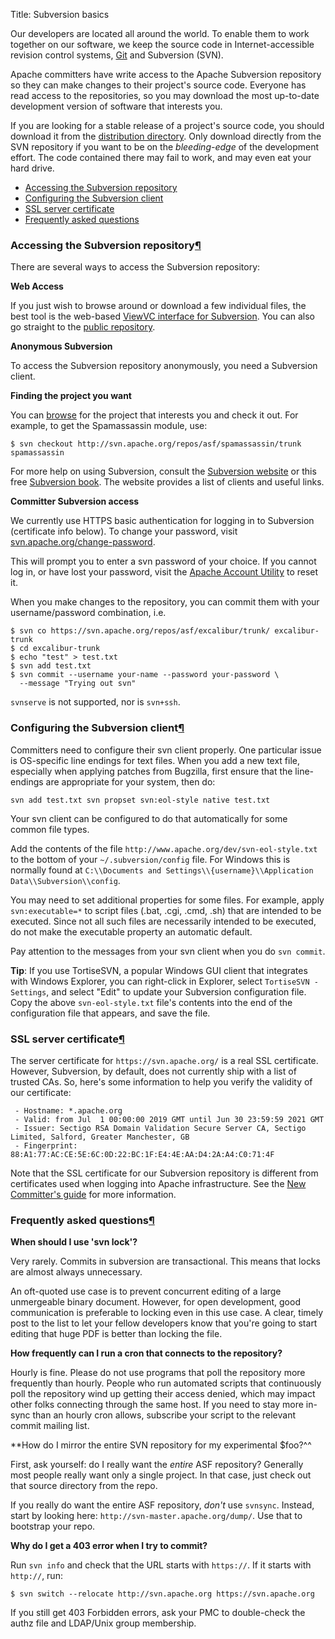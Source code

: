 Title: Subversion basics

Our developers are located all around the world. To enable them to work together on our software, we keep the source code in Internet-accessible revision control systems, [Git](git.html) and Subversion (SVN).

Apache committers have write access to the Apache Subversion repository so they can make changes to their project's source code. Everyone has read access to the repositories, so you may download the most up-to-date development version of software that interests you.

If you are looking for a stable release of a project's source code, you should download it from the <a href="http://www.apache.org/dyn/closer.cgi/" target="_blank">distribution directory</a>. Only download directly from the SVN repository if you want to be on the *bleeding-edge* of the development effort. The code contained there may fail to work, and may even eat your hard drive.

  - <a href="#accessing">Accessing the Subversion repository</a>
  - <a href="#configuring">Configuring the Subversion client</a>
  - <a href="#ssl">SSL server certificate</a>
  - <a href="#faq">Frequently asked questions</a>

<h3 id="accessing">Accessing the Subversion repository<a class="headerlink" href="#accessing" title="Permanent link">&para;</a></h3>

There are several ways to access the Subversion repository:

**Web Access**

If you just wish to browse around or download a few individual files, the best tool is the web-based <a href="http://svn.apache.org/viewvc/" target="_blank">ViewVC interface for Subversion</a>. You can also go straight to the <a href="http://svn.apache.org/repos/asf/" target="_blank">public repository</a>.

**Anonymous Subversion**

To access the Subversion repository anonymously, you need a Subversion client. 

**Finding the project you want**

You can <a href="http://svn.apache.org/repos/asf/" target="_blank">browse</a> for the project that interests you and check it out. For example, to get the Spamassassin module, use:

`$ svn checkout http://svn.apache.org/repos/asf/spamassassin/trunk spamassassin`

For more help on using Subversion, consult the <a href="http://subversion.tigris.org/" target="_blank">Subversion website</a> or this free <a href="http://subversion.tigris.org/" target="_blank">Subversion book</a>. The website provides a list of clients and useful links.

**Committer Subversion access**

We currently use HTTPS basic authentication for logging in to Subversion (certificate info below). To change your password, visit <a href="https://svn.apache.org/change-password" target="_blank">svn.apache.org/change-password</a>.

This will prompt you to enter a svn password of your choice. If you cannot log in, or have lost your password, visit the <a href="https://id.apache.org" target="_blank">Apache Account Utility</a> to reset it.

When you make changes to the repository, you can commit them with your username/password combination, i.e.

```
$ svn co https://svn.apache.org/repos/asf/excalibur/trunk/ excalibur-trunk
$ cd excalibur-trunk
$ echo "test" > test.txt
$ svn add test.txt
$ svn commit --username your-name --password your-password \
  --message "Trying out svn"
```

`svnserve` is not supported, nor is `svn+ssh`.

<h3 id="configuring">Configuring the Subversion client<a class="headerlink" href="#configuring" title="Permanent link">&para;</a></h3>

Committers need to configure their svn client properly. One particular issue is OS-specific line endings for text files. When you add a new text file, especially when applying patches from Bugzilla, first ensure that the line-endings are appropriate for your system, then do:

```
svn add test.txt svn propset svn:eol-style native test.txt
```

Your svn client can be configured to do that automatically for some common file types.

Add the contents of the file `http://www.apache.org/dev/svn-eol-style.txt` to the bottom of your `~/.subversion/config` file. For Windows this is normally found at `C:\\Documents and Settings\\{username}\\Application Data\\Subversion\\config`.

You may need to set additional properties for some files. For example, apply `svn:executable=*` to script files (.bat, .cgi, .cmd, .sh) that are intended to be executed. Since not all such files are necessarily intended to be executed, do not make the executable property an automatic default.

Pay attention to the messages from your svn client when you do `svn commit`.

**Tip**: If you use TortiseSVN, a popular Windows GUI client that integrates with Windows Explorer, you can right-click in Explorer, select `TortiseSVN - Settings`, and select "Edit" to update your Subversion configuration file. Copy the above `svn-eol-style.txt` file's contents into the end of the configuration file that appears, and save the file.

<h3 id="ssl">SSL server certificate<a class="headerlink" href="#ssl" title="Permanent link">&para;</a></h3>

The server certificate for `https://svn.apache.org/` is a real SSL certificate. However, Subversion, by default, does not currently ship with a list of trusted CAs. So, here's some information to help you verify the validity of our certificate:

```
 - Hostname: *.apache.org
 - Valid: from Jul  1 00:00:00 2019 GMT until Jun 30 23:59:59 2021 GMT
 - Issuer: Sectigo RSA Domain Validation Secure Server CA, Sectigo Limited, Salford, Greater Manchester, GB
 - Fingerprint: 88:A1:77:AC:CE:5E:6C:0D:22:BC:1F:E4:4E:AA:D4:2A:A4:C0:71:4F
```

Note that the SSL certificate for our Subversion repository is different from certificates used when logging into Apache infrastructure. See the [New Committer's guide](new-committers-guide.html) for more information.

<h3 id="faq">Frequently asked questions<a class="headerlink" href="#faq" title="Permanent link">&para;</a></h3>

**When should I use 'svn lock'?**

Very rarely. Commits in subversion are transactional. This means that locks are almost always unnecessary.

An oft-quoted use case is to prevent concurrent editing of a large unmergeable binary document. However, for open development, good communication is preferable to locking even in this use case. A clear, timely post to the list to let your fellow developers know that you're going to start editing that huge PDF is better than locking the file.

**How frequently can I run a cron that connects to the repository?**

Hourly is fine. Please do not use programs that poll the repository more frequently than hourly. People who run automated scripts that continuously poll the repository wind up getting their access denied, which may impact other folks connecting through the same host. If you need to stay more in-sync than an hourly cron allows, subscribe your script to the relevant commit mailing list.

**How do I mirror the entire SVN repository for my experimental $foo?^^

First, ask yourself: do I really want the *entire* ASF repository? Generally most people really want only a single project. In that case, just check out that source directory from the repo.

If you really do want the entire ASF repository, *don't* use `svnsync`. Instead, start by looking here: `http://svn-master.apache.org/dump/`. Use that to bootstrap your repo.

**Why do I get a 403 error when I try to commit?**

Run `svn info` and check that the URL starts with `https://`. If it starts with `http://`, run:

```
$ svn switch --relocate http://svn.apache.org https://svn.apache.org
```

If you still get 403 Forbidden errors, ask your PMC to double-check the authz file and LDAP/Unix group membership.
